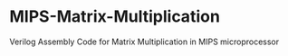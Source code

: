 # MIPS-Matrix-Multiplication
Verilog Assembly Code for Matrix Multiplication in MIPS microprocessor
